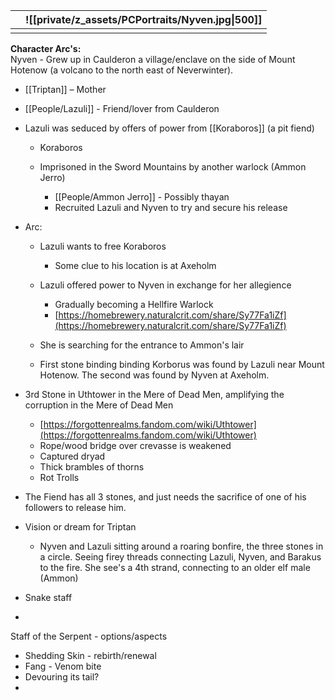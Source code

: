 
|     | ![[private/z_assets/PCPortraits/Nyven.jpg\|500]] |
| --- | ------------------- |
|     |                     |
**Character Arc's:**  
Nyven - Grew up in Caulderon a village/enclave on the side of Mount Hotenow (a volcano to the north east of Neverwinter).

- [[Triptan]] – Mother
- [[People/Lazuli]] - Friend/lover from Caulderon
 
- Lazuli was seduced by offers of power from [[Koraboros]] (a pit fiend)
    
    - Koraboros
    - Imprisoned in the Sword Mountains by another warlock (Ammon Jerro)
        
        - [[People/Ammon Jerro]] - Possibly thayan
        - Recruited Lazuli and Nyven to try and secure his release
- Arc:
    
    - Lazuli wants to free Koraboros
        
        - Some clue to his location is at Axeholm
    - Lazuli offered power to Nyven in exchange for her allegience
        
        - Gradually becoming a Hellfire Warlock
        - [https://homebrewery.naturalcrit.com/share/Sy77Fa1iZf](https://homebrewery.naturalcrit.com/share/Sy77Fa1iZf)
    - She is searching for the entrance to Ammon's lair
    - First stone binding binding Korborus was found by Lazuli near Mount Hotenow. The second was found by Nyven at Axeholm.
 
- 3rd Stone in Uthtower in the Mere of Dead Men, amplifying the corruption in the Mere of Dead Men
    
    - [https://forgottenrealms.fandom.com/wiki/Uthtower](https://forgottenrealms.fandom.com/wiki/Uthtower)
    - Rope/wood bridge over crevasse is weakened
    - Captured dryad
    - Thick brambles of thorns
    - Rot Trolls
 
- The Fiend has all 3 stones, and just needs the sacrifice of one of his followers to release him.
 
- Vision or dream for Triptan
    
    - Nyven and Lazuli sitting around a roaring bonfire, the three stones in a circle. Seeing firey threads connecting Lazuli, Nyven, and Barakus to the fire. She see's a 4th strand, connecting to an older elf male (Ammon)
 
- Snake staff
-   
    
 
Staff of the Serpent - options/aspects

- Shedding Skin - rebirth/renewal
- Fang - Venom bite
- Devouring its tail?
-